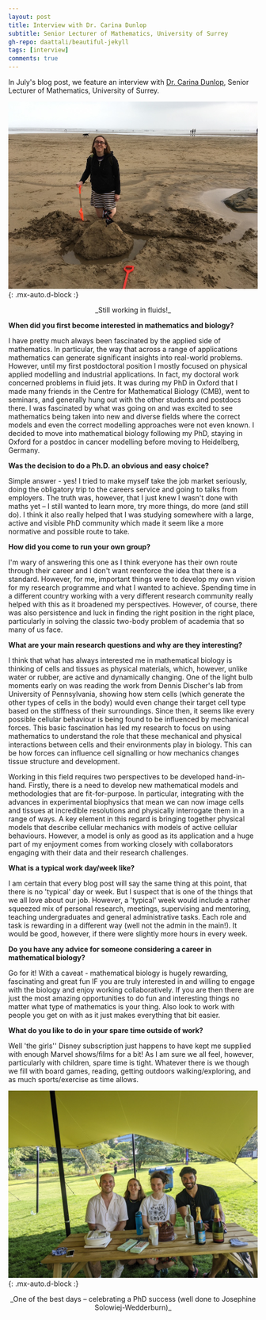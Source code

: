 ```yaml
---
layout: post
title: Interview with Dr. Carina Dunlop
subtitle: Senior Lecturer of Mathematics, University of Surrey
gh-repo: daattali/beautiful-jekyll
tags: [interview]
comments: true
---
```


In July's blog post, we feature an interview with [Dr. Carina Dunlop](https://www.surrey.ac.uk/people/carina-dunlop), Senior Lecturer of Mathematics, University of Surrey.

![Carina Dunlop](/uploads/dunlop_blog/img1.jpg){: .mx-auto.d-block :}
<center>_Still working in fluids!_</center>

**When did you first become interested in mathematics and biology?**

I have pretty much always been fascinated by the applied side of mathematics. In particular, the way that across a range of applications mathematics can generate significant insights into real-world problems. However, until my first postdoctoral position I mostly focused on physical applied modelling and industrial applications. In fact, my doctoral work concerned problems in fluid jets. It was during my PhD in Oxford that I made many friends in the Centre for Mathematical Biology (CMB), went to seminars, and generally hung out with the other students and postdocs there. I was fascinated by what was going on and was excited to see mathematics being taken into new and diverse fields where the correct models and even the correct modelling approaches were not even known.  I decided to move into mathematical biology following my PhD, staying in Oxford for a postdoc in cancer modelling before moving to Heidelberg, Germany.
 
**Was the decision to do a Ph.D. an obvious and easy choice?**

Simple answer - yes! I tried to make myself take the job market seriously, doing the obligatory trip to the careers service and going to talks from employers. The truth was, however, that I just knew I wasn't done with maths yet – I still wanted to learn more, try more things, do more (and still do). I think it also really helped that I was studying somewhere with a large, active and visible PhD community which made it seem like a more normative and possible route to take.

**How did you come to run your own group?**

I'm wary of answering this one as I think everyone has their own route through their career and I don't want reenforce the idea that there is a standard. However, for me, important things were to develop my own vision for my research programme and what I wanted to achieve. Spending time in a different country working with a very different research community really helped with this as it broadened my perspectives. However, of course, there was also persistence and luck in finding the right position in the right place, particularly in solving the classic two-body problem of academia that so many of us face. 

**What are your main research questions and why are they interesting?**

I think that what has always interested me in mathematical biology is thinking of cells and tissues as physical materials, which, however, unlike water or rubber, are active and dynamically changing. One of the light bulb moments early on was reading the work from Dennis Discher's lab from University of Pennsylvania, showing how stem cells (which generate the other types of cells in the body) would even change their target cell type based on the stiffness of their surroundings. Since then, it seems like every possible cellular behaviour is being found to be influenced by mechanical forces. This basic fascination has led my research to focus on using mathematics to understand the role that these mechanical and physical interactions between cells and their environments play in biology. This can be how forces can influence cell signalling or how mechanics changes tissue structure and development.

Working in this field requires two perspectives to be developed hand-in-hand. Firstly, there is a need to develop new mathematical models and methodologies that are fit-for-purpose. In particular, integrating with the advances in experimental biophysics that mean we can now image cells and tissues at incredible resolutions and physically interrogate them in a range of ways. A key element in this regard is bringing together physical models that describe cellular mechanics with models of active cellular behaviours.  However, a model is only as good as its application and a huge part of my enjoyment comes from working closely with collaborators engaging with their data and their research challenges. 

**What is a typical work day/week like?**

I am certain that every blog post will say the same thing at this point, that there is no 'typical' day or week. But I suspect that is one of the things that we all love about our job. However, a 'typical' week would include a rather squeezed mix of personal research, meetings, supervising and mentoring, teaching undergraduates and general administrative tasks. Each role and task is rewarding in a different way (well not the admin in the main!). It would be good, however, if there were slightly more hours in every week. 

**Do you have any advice for someone considering a career in mathematical biology?**

Go for it! With a caveat - mathematical biology is hugely rewarding, fascinating and great fun IF you are truly interested in and willing to engage with the biology and enjoy working collaboratively. If you are then there are just the most amazing opportunities to do fun and interesting things no matter what type of mathematics is your thing. Also look to work with people you get on with as it just makes everything that bit easier.

**What do you like to do in your spare time outside of work?**

Well 'the girls'' Disney subscription just happens to have kept me supplied with enough Marvel shows/films for a bit! As I am sure we all feel, however, particularly with children, spare time is tight. Whatever there is we though we fill with board games, reading, getting outdoors walking/exploring, and as much sports/exercise as time allows.

![Carina Dunlop with students](/uploads/dunlop_blog/img2.jpg){: .mx-auto.d-block :}
<center>_One of the best days – celebrating a PhD success (well done to Josephine Solowiej-Wedderburn)_</center>
